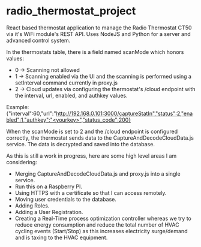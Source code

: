 # radio_thermostat_project
React based thermostat application to manage the Radio Thermostat CT50 via it's WiFi module's REST API. Uses NodeJS and Python for a server and advanced control system.

In the thermostats table, there is a field named scanMode which honors values:
- 0 -> Scanning not allowed
- 1 -> Scanning enabled via the UI and the scanning is performed using a setInterval command currently in proxy.js
- 2 -> Cloud updates via configuring the thermostat's /cloud endpoint with the interval, url, enabled, and authkey values.

Example:
{"interval":60,"url":"http://192.168.0.101:3000/captureStatIn","status":2,"enabled":1,"authkey":"<yourkey>","status_code":200}

When the scanMode is set to 2 and the /cloud endpoint is configured correctly, the thermostat sends data to the CaptureAndDecodeCloudData.js service. The data is decrypted and saved into the database.

As this is still a work in progress, here are some high level areas I am considering:
- Merging CaptureAndDecodeCloudData.js and proxy.js into a single service.
- Run this on a Raspberry PI.
- Using HTTPS with a certificate so that I can access remotely.
- Moving user credentials to the database.
- Adding Roles.
- Adding a User Registration.
- Creating a Real-Time process optimization controller whereas we try to reduce energy consumption and reduce the total number of HVAC cycling events (Start/Stop) as this increases electricity surge/demand and is taxing to the HVAC equipment.
